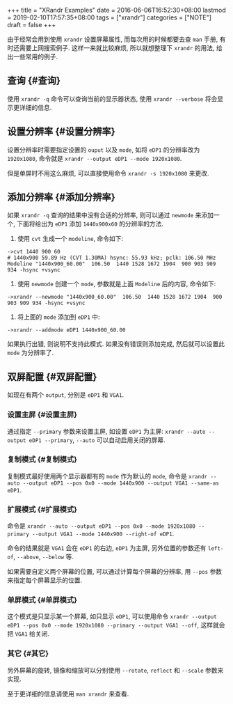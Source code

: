 +++
title = "XRandr Examples"
date = 2016-06-06T16:52:30+08:00
lastmod = 2019-02-10T17:57:35+08:00
tags = ["xrandr"]
categories = ["NOTE"]
draft = false
+++

由于经常会用到使用 `xrandr` 设置屏幕属性, 而每次用的时候都要去查 `man` 手册, 有时还需要上网搜索例子.
这样一来就比较麻烦, 所以就想整理下 `xrandr` 的用法, 给出一些常用的例子.


## 查询 {#查询}

使用 `xrandr -q` 命令可以查询当前的显示器状态, 使用 `xrandr --verbose` 将会显示更详细的信息.


## 设置分辨率 {#设置分辨率}

设置分辨率时需要指定设置的 `ouput` 以及 `mode`, 如将 `eDP1` 的分辨率改为 `1920x1080`, 命令就是 `xrandr --output eDP1 --mode 1920x1080`.

但是单屏时不用这么麻烦, 可以直接使用命令 `xrandr -s 1920x1080` 来更改.


## 添加分辨率 {#添加分辨率}

如果 `xrandr -q` 查询的结果中没有合适的分辨率, 则可以通过 `newmode` 来添加一个, 下面将给出为 `eDP1` 添加 `1440x900x60` 的分辨率的方法.

1.  使用 `cvt` 生成一个 `modeline`, 命令如下:

```shell
->cvt 1440 900 60
# 1440x900 59.89 Hz (CVT 1.30MA) hsync: 55.93 kHz; pclk: 106.50 MHz
Modeline "1440x900_60.00"  106.50  1440 1528 1672 1904  900 903 909 934 -hsync +vsync
```

1.  使用 `newmode` 创建一个 `mode`, 参数就是上面 `Modeline` 后的内容, 命令如下:

```shell
->xrandr --newmode "1440x900_60.00"  106.50  1440 1528 1672 1904  900 903 909 934 -hsync +vsync
```

1.  将上面的 `mode` 添加到 `eDP1` 中:

```shell
->xrandr --addmode eDP1 1440x900_60.00
```

如果执行出错, 则说明不支持此模式. 如果没有错误则添加完成, 然后就可以设置此 `mode` 为分辨率了.


## 双屏配置 {#双屏配置}

如现在有两个 `output`, 分别是 `eDP1` 和 `VGA1`.


### 设置主屏 {#设置主屏}

通过指定 `--primary` 参数来设置主屏, 如设置 `eDP1` 为主屏: `xrandr --auto --output eDP1 --primary`, `--auto` 可以自动启用关闭的屏幕.


### 复制模式 {#复制模式}

复制模式最好使用两个显示器都有的 `mode` 作为默认的 `mode`, 命令是 `xrandr --auto --output eDP1 --pos 0x0 --mode 1440x900 --output VGA1 --same-as eDP1`.


### 扩展模式 {#扩展模式}

命令是 `xrandr --auto --output eDP1 --pos 0x0 --mode 1920x1080 --primary --output VGA1 --mode 1440x900 --right-of eDP1`.

命令的结果就是 `VGA1` 会在 `eDP1` 的右边, `eDP1` 为主屏, 另外位置的参数还有 `left-of`, `--above`, `--below` 等.

如果需要自定义两个屏幕的位置, 可以通过计算每个屏幕的分辨率, 用 `--pos` 参数来指定每个屏幕显示的位置.


### 单屏模式 {#单屏模式}

这个模式是只显示某一个屏幕, 如只显示 `eDP1`, 可以使用命令 `xrandr --output eDP1 --pos 0x0 --mode 1920x1080 --primary --output VGA1 --off`,
这样就会把 `VGA1` 给关闭.


### 其它 {#其它}

另外屏幕的旋转, 镜像和缩放可以分别使用 `--rotate`, `reflect` 和 `--scale` 参数来实现.

至于更详细的信息请使用 `man xrandr` 来查看.
